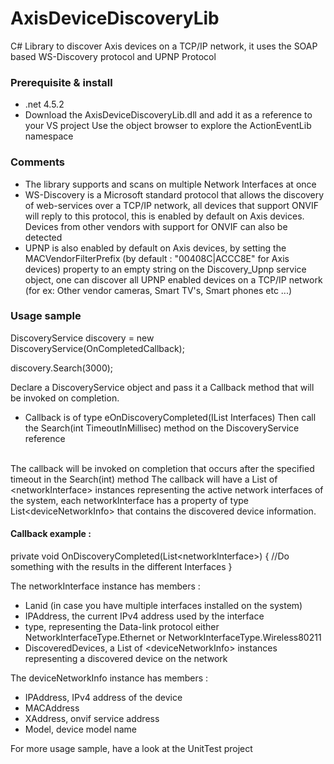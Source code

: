 # AxisDeviceDiscoveryLib
C# Library to discover Axis devices on a TCP/IP network, it uses the SOAP based WS-Discovery protocol and UPNP Protocol

<h3>Prerequisite & install</h3>

- .net 4.5.2
- Download the AxisDeviceDiscoveryLib.dll and add it as a reference to your VS project
  Use the object browser to explore the ActionEventLib namespace
  
<H3>Comments</H3>
  
  - The library supports and scans on multiple Network Interfaces at once
  - WS-Discovery is a Microsoft standard protocol that allows the discovery of web-services over a TCP/IP network, all devices that       support ONVIF will reply to this protocol, this is enabled by default on Axis devices. Devices from other vendors with support for ONVIF can also be detected
  - UPNP is also enabled by default on Axis devices, by setting the MACVendorFilterPrefix (by default : "00408C|ACCC8E" for Axis devices) property to an empty string on the Discovery_Upnp service object, one can discover all UPNP enabled devices on a TCP/IP network (for ex: Other vendor cameras, Smart TV's, Smart phones etc ...)
  
<H3>Usage sample</H3>

<p>DiscoveryService discovery = new DiscoveryService(OnCompletedCallback);</p>
<p>discovery.Search(3000);</p>

Declare a DiscoveryService object and pass it a Callback method that will be invoked on completion.
  - Callback is of type eOnDiscoveryCompleted(IList<networkInterface> Interfaces)
Then call the Search(int TimeoutInMillisec) method on the DiscoveryService reference
<br>
The callback will be invoked on completion that occurs after the specified timeout in the Search(int) method
The callback will have a List of &lt;networkInterface&gt; instances representing the active network interfaces of the system, each networkInterface has a property of type List&lt;deviceNetworkInfo&gt; that contains the discovered device information.
<br>
<h4>Callback example :</h4>

private void OnDiscoveryCompleted(List&lt;networkInterface&gt;)
{
  //Do something with the results in the different Interfaces
}

The networkInterface instance has members :
- Lanid (in case you have multiple interfaces installed on the system) 
- IPAddress, the current IPv4 address used by the interface
- type, representing the Data-link protocol either NetworkInterfaceType.Ethernet or NetworkInterfaceType.Wireless80211
- DiscoveredDevices, a List of &lt;deviceNetworkInfo&gt; instances representing a discovered device on the network

The deviceNetworkInfo instance has members :
- IPAddress, IPv4 address of the device
- MACAddress
- XAddress, onvif service address
- Model, device model name

For more usage sample, have a look at the UnitTest project
